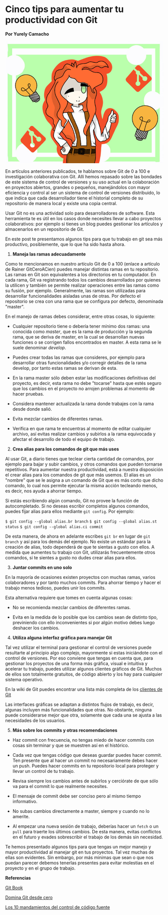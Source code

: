 # Cinco tips para aumentar tu productividad con Git

**Por Yurely Camacho**

![header](header.png)

En artículos anteriores publicados, te hablamos sobre Git de 0 a 100 e
investigación colaborativa con Git. Allí hemos repasado sobre las
bondades de este sistema de control de versiones y su uso actual en la
colaboración en proyectos abiertos, grandes o pequeños, manejándolos con
mayor eficiencia y control al ser un sistema de control de versiones
distribuido, lo que indica que cada desarrollador tiene el historial
completo de su repositorio de manera local y existe una copia central.

Usar Git no es una actividad solo para desarrolladores
de software. Esta herramienta te es útil en los casos donde necesites llevar a cabo
proyectos colaborativos: por ejemplo si
tienes un blog puedes gestionar los artículos y almacenarlos en un
repositorio de Git.

En este post te presentamos algunos tips para que tu trabajo en git sea
más productivo, posiblemente, que lo que ha sido hasta ahora.

1. **Maneja las ramas adecuadamente**

Como te mencionamos en nuestro artículo Git de 0 a 100 (enlace a
artículo de Rainer GitCeroACien) puedes manejar distintas ramas en tu
repositorio. Las ramas en Git son equivalentes a los directorios en tu computador. En cada rama, Git va registrando todos los cambios desarrollados por quienes la utilicen y también se permite realizar operaciones entre las ramas como su fusión, por ejemplo. Generalmente, las ramas son utilizadas para desarrollar
funcionalidades aisladas unas de otras. Por defecto el repositorio se
crea con una rama que se configura por defecto, denominada "master".

En el manejo de ramas debes considerar, entre otras cosas, lo siguiente:

- Cualquier repositorio tiene o debería tener mínimo dos ramas: una
  conocida como *master*, que es la rama de producción y la segunda
  rama, que se deriva de master, en la cual se desarrollan nuevas
  funciones o se corrigen fallos encontrados en master. A esta rama se
  le suele denominar *develop*.

- Puedes crear todas las ramas que consideres, por ejemplo para desarrollar otras
  funcionalidades y/o corregir detalles de la rama develop, por tanto
  estas ramas se derivan de esta.

- En la rama master sólo deben estar las modificaciones definitivas del
  proyecto, es decir, esta rama no debe "tocarse" hasta que estés seguro
  que los cambios en el proyecto no arrojen problemas al momento de
  hacer pruebas.

- Considera mantener actualizada la rama donde trabajes con la
  rama desde donde salió.

- Evita mezclar cambios de diferentes ramas.

- Verifica en que rama te encuentras al momento de editar cualquier
  archivo, así evitas realizar cambios y subirlos a la rama equivocada y afectar el desarrollo de todo el equipo de trabajo.

2. **Crea alias para los comandos de git que más uses**

Al usar Git, a diario tienes que teclear cierta cantidad de comandos,
por ejemplo para bajar y subir cambios, y otros comandos que pueden
tornarse repetitivos. Para aumentar nuestra productividad, está a
nuestra disposición el crear alias para los comandos de git que más
usemos. El alias es un "nombre" que se le asigna a un comando de Git que
es más corto que dicho comando, lo cual nos permite ejecutar la misma
acción tecleando menos, es decir, nos ayuda a ahorrar tiempo.

Si estás escribiendo algún comando, Git no provee la función de
autocompletado. Si no deseas escribir completos algunos comandos, puedes
fijar alias para ellos mediante `git config`. Por ejemplo:

`$ git config --global alias.br branch`
`$ git config --global alias.st status`
`$ git config --global alias.ci commit`

De esta manera, de ahora en adelante escribes `git br` en lugar de
`git branch` y así para los demás del ejemplo. No existe un estándar para la
creación de alias, todo dependerá de que te sientas a gusto con ellos. A
medida que aumentes tu trabajo con Git, utilizarás frecuentemente otros
comandos, si te sientes a gusto no dudes crear alias para ellos.

3. **Juntar commits en uno solo**

En la mayoría de ocasiones existen proyectos con muchas ramas, varios
colaboradores y por tanto muchos commits. Para ahorrar tiempo y hacer el
trabajo menos tedioso, puedes unir los commits.

Esta alternativa requiere que tomes en cuenta algunas cosas:

- No se recomienda mezclar cambios de diferentes ramas.

- Evita en la medida de lo posible que los cambios sean de distinto
  tipo, previniendo con ello inconvenientes si por algún motivo debes luego
  deshacer los cambios.

4. **Utiliza alguna interfaz gráfica para manejar Git**

Tal vez utilizar el terminal para gestionar el control de versiones
puede resultarte al principio algo complejo, mayormente si estas iniciándote con el
control de versiones. Por eso conviene que tengas en cuenta que, para gestionar los proyectos de una forma más
gráfica, visual e intuitiva y acelerar tu trabajo, puedes utilizar
algunos clientes gráficos de Git. Muchos de ellos son totalmente
gratuitos, de código abierto y los hay para cualquier sistema operativo.

En la wiki de Git puedes encontrar una lista más completa de los
[clientes de Git](https://git.wiki.kernel.org/index.php/Interfaces,_frontends,_and_tools#Graphical_Interfaces)

Las interfaces gráficas se adaptan a distintos flujos de trabajo, es
decir, algunas incluyen más funcionalidades que otras. No obstante,
ninguna puede considerarse mejor que otra, solamente que cada una se
ajusta a las necesidades de los usuarios.

5. **Más sobre los commits y otras recomendaciones**

- Haz commit con frecuencia, no tengas miedo de hacer
  commits con cosas sin terminar y que se muestren así en el
  histórico.

- Cada vez que tengas código que deseas guardar puedes hacer commit. Ten
  presente que al hacer un commit no necesariamente debes hacer un push.
  Puedes hacer commits en tu repositorio local para proteger y llevar un
  control de tu trabajo.

- Revisa siempre los cambios antes de subirlos y cerciórate de que sólo
  va para el commit lo que realmente necesites.

- El mensaje de commit debe ser conciso pero al mismo tiempo
  informativo.

- No subas cambios directamente a master, siempre y cuando no lo amerite.

- Al empezar una nueva sesión de trabajo, deberías hacer un `fetch` o un
  `pull` para traerte los últimos cambios. De esta  manera, evitas
  conflictos en el futuro y evades sobrescribir el trabajo de los demás
  sin necesidad.

Te hemos presentado algunos tips para que tengas un mejor manejo y mayor
productividad al manejar git en tus proyectos. Tal vez muchas de ellas
son evidentes. Sin embargo, por más minimas que sean o que nos puedan
parecer debemos tenerlas presentes para evitar molestias en el proyecto
y en el grupo de trabajo.

**Referencias**

[Git Book](https://git-scm.com/book/es/v2)

[Domina Git desde cero](https://sargantanacode.es/post/using-git-aliases-to-increase-our-productivity)

[Los 10 mandamientos del control de código fuente](https://www.campusmvp.es/recursos/post/los-10-mandamientos-del-control-de-codigo-fuente.aspx)
